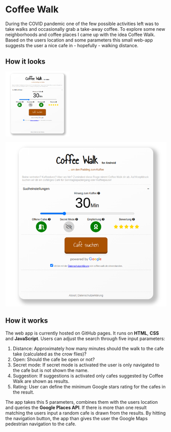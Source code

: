 # Coffee Walk

During the COVID pandemic one of the few possible activities left was to take walks and occasionally grab a take-away coffee. To explore some new neighborhoods and coffee places I came up with the idea Coffee Walk. Based on the users location and some parameters this small web-app suggests the user a nice cafe in - hopefully - walking distance.

## How it looks

<img src="./img/coffeewalk-home-screenshot.png" alt="drawing" width="200"/>


![HOME](./img/coffeewalk-home-screenshot.png)



## How it works

The web app is currently hosted on GitHub pages. It runs on **HTML**, **CSS** and **JavaScript**. Users can adjust the search through five input parameters:

1. Distance: Approximately how many minutes should the walk to the cafe take (calculated as the crow flies)?
2. Open: Should the cafe be open or not?
3. Secret mode: If secret mode is activated the user is only navigated to the cafe but is not shown the name.
4. Suggestion: If suggestions is activated only cafes suggested by Coffee Walk are shown as results.
5. Rating: User can define the minimum Google stars rating for the cafes in the result.

The app takes this 5 parameters, combines them with the users location and queries the **Google Places API**. If there is more than one result matching the users input a random cafe is drawn from the results. By hitting the navigation button, the app than gives the user the Google Maps pedestrian navigation to the cafe.
